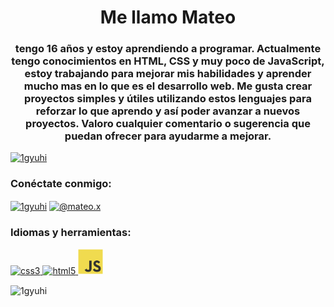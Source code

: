 <h1 align="center">Me llamo Mateo</h1>
<h3 align="center">tengo 16 años y estoy aprendiendo a programar. Actualmente tengo conocimientos en HTML, CSS y muy poco de JavaScript, estoy trabajando para mejorar mis habilidades y aprender mucho mas en lo que es el desarrollo web. Me gusta crear proyectos simples y útiles utilizando estos lenguajes para reforzar lo que aprendo y así poder avanzar a nuevos proyectos. Valoro cualquier comentario o sugerencia que puedan ofrecer para ayudarme a mejorar.</h3>

<p align="left"> <a href="https ://twitter.com/1gyuhi" target="blank"><img src="https://img.shields.io/twitter/follow/1gyuhi?logo=twitter&style=for-the-badge" alt="1gyuhi " /></a> </p>

<h3 align="left">Conéctate conmigo:</h3>
<p align="left">
<a href="https://twitter.com/1gyuhi" target="en blanco"><img align="center" src="https://raw.githubusercontent.com/rahuldkjain/github-profile-readme-generator/master/src/images/icons/Social/twitter.svg" alt="1gyuhi" altura="10px" ancho="10px" /></a>
<a href="https://www.youtube.com/c/@mateo.x" target="blank"><img align="center" src="https://raw.githubusercontent.com/rahuldkjain/ github-profile-readme-generator/master/src/images/icons/Social/youtube.svg" alt="@mateo.x" height="30" width="40" /></a>
</p>

<h3 align="left">Idiomas y herramientas:</h3>
<p align="left"> <a href="https://www.w3schools.com/css/" target="_blank" rel="noreferrer"> <img src="https://raw.githubusercontent. com/devicons/devicon/master/icons/css3/css3-original-wordmark.svg" alt="css3" width="40" height="40"/> </a> <a href="https:// www.w3.org/html/" target="_blank" rel="noreferrer"> <img src="https://raw.githubusercontent.com/devicons/devicon/master/icons/html5/html5-original-wordmark .svg" alt="html5" ancho="40" altura="40"/> </a> <a href="https://developer.mozilla.org/en-US/docs/Web/JavaScript" objetivo ="_en blanco" rel="noreferrer"> <img src="https://raw.githubusercontent.com/devicons/devicon/master/icons/javascript/javascript-original.svg" alt="javascript" width="40" height="40"/ > </a> </p>

<p><img align="center" src="https://github-readme-stats.vercel.app/api/top-langs?username=1gyuhi&show_icons=true&locale=en&layout=compact" alt="1gyuhi" /> </p>
